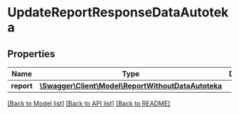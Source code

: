 # UpdateReportResponseDataAutoteka

## Properties
Name | Type | Description | Notes
------------ | ------------- | ------------- | -------------
**report** | [**\Swagger\Client\Model\ReportWithoutDataAutoteka**](ReportWithoutDataAutoteka.md) |  | [optional] 

[[Back to Model list]](../../README.md#documentation-for-models) [[Back to API list]](../../README.md#documentation-for-api-endpoints) [[Back to README]](../../README.md)

